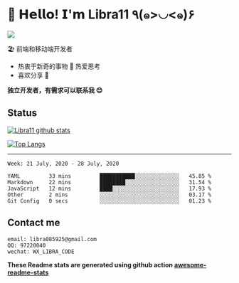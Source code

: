 # 🥳 𝗛𝗲𝗹𝗹𝗼! 𝗜'𝗺 Libra11 ٩(๑>◡<๑)۶

[![](https://img.shields.io/badge/-@Libra11-%23181717?style=flat-square&logo=github)](https://github.com/Libra11)

🏖 前端和移动端开发者

- 热衷于新奇的事物 🤩 热爱思考
- 喜欢分享 🧐

**独立开发者，有需求可以联系我 😊**

## Status

[![Libra11 github stats](https://github-readme-stats.vercel.app/api?username=Libra11&count_private=true&show_icons=true&theme=radical)](https://github.com/Libra11)

[![Top Langs](https://github-readme-stats.vercel.app/api/top-langs/?username=Libra11&theme=radical)](https://github.com/Libra11)

---

<!--START_SECTION:waka-->
```text
Week: 21 July, 2020 - 28 July, 2020

YAML         33 mins         ███████████░░░░░░░░░░░░░░   45.85 % 
Markdown     22 mins         ████████░░░░░░░░░░░░░░░░░   31.54 % 
JavaScript   12 mins         ████░░░░░░░░░░░░░░░░░░░░░   17.93 % 
Other        2 mins          ░░░░░░░░░░░░░░░░░░░░░░░░░   03.17 % 
Git Config   0 secs          ░░░░░░░░░░░░░░░░░░░░░░░░░   01.23 %
```
<!--END_SECTION:waka-->

## Contact me

```text
email: libra085925@gmail.com
QQ: 97220040
wechat: WX_LIBRA_CODE
```

**These Readme stats are generated using github action [awesome-readme-stats](https://github.com/anmol098/waka-readme-stats)**
